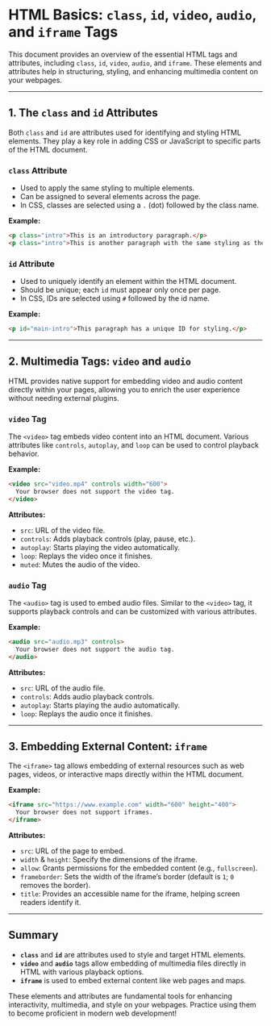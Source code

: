 
# HTML Basics: `class`, `id`, `video`, `audio`, and `iframe` Tags

This document provides an overview of the essential HTML tags and attributes, including `class`, `id`, `video`, `audio`, and `iframe`. These elements and attributes help in structuring, styling, and enhancing multimedia content on your webpages.

---

## 1. The `class` and `id` Attributes

Both `class` and `id` are attributes used for identifying and styling HTML elements. They play a key role in adding CSS or JavaScript to specific parts of the HTML document.

### `class` Attribute
- Used to apply the same styling to multiple elements.
- Can be assigned to several elements across the page.
- In CSS, classes are selected using a `.` (dot) followed by the class name.

**Example:**
```html
<p class="intro">This is an introductory paragraph.</p>
<p class="intro">This is another paragraph with the same styling as the first.</p>
```

### `id` Attribute
- Used to uniquely identify an element within the HTML document.
- Should be unique; each `id` must appear only once per page.
- In CSS, IDs are selected using `#` followed by the id name.

**Example:**
```html
<p id="main-intro">This paragraph has a unique ID for styling.</p>
```

---

## 2. Multimedia Tags: `video` and `audio`

HTML provides native support for embedding video and audio content directly within your pages, allowing you to enrich the user experience without needing external plugins.

### `video` Tag
The `<video>` tag embeds video content into an HTML document. Various attributes like `controls`, `autoplay`, and `loop` can be used to control playback behavior.

**Example:**
```html
<video src="video.mp4" controls width="600">
  Your browser does not support the video tag.
</video>
```

**Attributes:**
- `src`: URL of the video file.
- `controls`: Adds playback controls (play, pause, etc.).
- `autoplay`: Starts playing the video automatically.
- `loop`: Replays the video once it finishes.
- `muted`: Mutes the audio of the video.

### `audio` Tag
The `<audio>` tag is used to embed audio files. Similar to the `<video>` tag, it supports playback controls and can be customized with various attributes.

**Example:**
```html
<audio src="audio.mp3" controls>
  Your browser does not support the audio tag.
</audio>
```

**Attributes:**
- `src`: URL of the audio file.
- `controls`: Adds audio playback controls.
- `autoplay`: Starts playing the audio automatically.
- `loop`: Replays the audio once it finishes.

---

## 3. Embedding External Content: `iframe`

The `<iframe>` tag allows embedding of external resources such as web pages, videos, or interactive maps directly within the HTML document.

**Example:**
```html
<iframe src="https://www.example.com" width="600" height="400">
  Your browser does not support iframes.
</iframe>
```

**Attributes:**
- `src`: URL of the page to embed.
- `width` & `height`: Specify the dimensions of the iframe.
- `allow`: Grants permissions for the embedded content (e.g., `fullscreen`).
- `frameborder`: Sets the width of the iframe’s border (default is `1`; `0` removes the border).
- `title`: Provides an accessible name for the iframe, helping screen readers identify it.

---

## Summary

- **`class`** and **`id`** are attributes used to style and target HTML elements.
- **`video`** and **`audio`** tags allow embedding of multimedia files directly in HTML with various playback options.
- **`iframe`** is used to embed external content like web pages and maps.

These elements and attributes are fundamental tools for enhancing interactivity, multimedia, and style on your webpages. Practice using them to become proficient in modern web development!